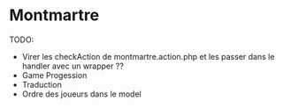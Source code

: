 # Montmartre

TODO:
 
 - Virer les checkAction de montmartre.action.php et les passer dans le handler avec un wrapper ??
 - Game Progession
 - Traduction
 - Ordre des joueurs dans le model
